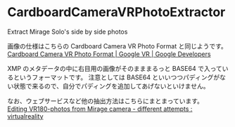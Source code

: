 # CardboardCameraVRPhotoExtractor
Extract Mirage Solo's side by side photos

画像の仕様はこちらの Cardboard Camera VR Photo Format と同じようです。  
[Cardboard Camera VR Photo Format  \|  Google VR  \|  Google Developers](https://developers.google.com/vr/reference/cardboard-camera-vr-photo-format)

XMP のメタデータの中に右目用の画像がそのまままるっと BASE64 で入っているというフォーマットです。
注意としては BASE64 といいつつパディングがない状態で来るので、自分でパディングを追加してあげないといけません。

なお、ウェブサービスなど他の抽出方法はこちらにまとまっています。  
[Editing VR180\-photos from Mirage camera \- different attempts : virtualreality](https://www.reddit.com/r/virtualreality/comments/8w9qch/editing_vr180photos_from_mirage_camera_different/)
